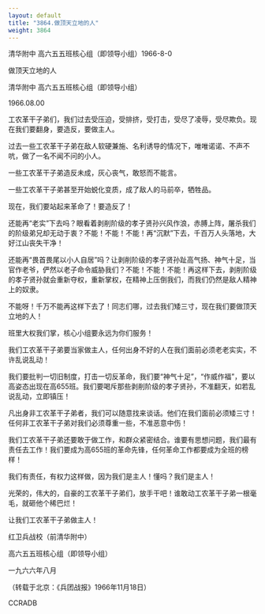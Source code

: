 ```yaml
---
layout: default
title: "3864.做顶天立地的人"
weight: 3864
---
```


清华附中  高六五五班核心组（即领导小组）1966-8-0

做顶天立地的人

清华附中  高六五五班核心组（即领导小组）

1966.08.00

工农革干子弟们，我们过去受压迫，受排挤，受打击，受尽了凌辱，受尽欺负。现在我们要翻身，要造反，要做主人。

过去一些工农革干子弟在敌人软硬兼施、名利诱导的情况下，唯唯诺诺、不声不吭，做了一名不闻不问的小人。

一些工农革干子弟造反未成，灰心丧气，敢怒而不能言。

一些工农革干子弟甚至开始蜕化变质，成了敌人的马前卒，牺牲品。

现在，我们要站起来革命了！要造反了！

还能再“老实”下去吗？眼看着剥削阶级的孝子贤孙兴风作浪，赤膊上阵，屠杀我们的阶级弟兄却无动于衷？不能！不能！不能！再“沉默”下去，千百万人头落地，大好江山丧失干净！

还能再“畏首畏尾以小人自居”吗？让剥削阶级的孝子贤孙趾高气扬、神气十足，当官作老爷，俨然以老子命令威胁我们？不能！不能！不能！再这样下去，剥削阶级的孝子贤孙就会重新夺权，重新掌权，在精神上压倒我们，而我们仍然是敌人精神上的奴隶。

不能呀！千万不能再这样下去了！同志们哪，过去我们矮三寸，现在我们要做顶天立地的人！

班里大权我们掌，核心小组要永远为你们服务！

我们工农革干子弟要当家做主人，任何出身不好的人在我们面前必须老老实实，不许乱说乱动！

我们要批判一切旧制度，打击一切反革命，我们要“神气十足”，“作威作福”，要以高姿态出现在高655班。我们要喝斥那些剥削阶级的孝子贤孙，不准翻天，如若乱说乱动，立即镇压！

凡出身非工农革干子弟者，我们可以随意找来谈话。他们在我们面前必须矮三寸！任何非工农革干子弟对我们必须尊重一些，不准恶意中伤！

我们工农革干子弟还要敢于做工作，和群众紧密结合。谁要有思想问题，我们最有责任去工作！我们要成为高655班的革命先锋，任何革命工作都要成为全班的榜样！

我们有责任，有权力这样做，因为我们是主人！懂吗？我们是主人！

光荣的，伟大的，自豪的工农革干子弟们，放手干吧！谁敢动工农革干子弟一根毫毛，就砸他个稀巴烂！

让我们工农革干子弟做主人！

红卫兵战校（前清华附中）

高六五五班核心组（即领导小组）

一九六六年八月

（转载于北京：《兵团战报》1966年11月18日）

CCRADB

